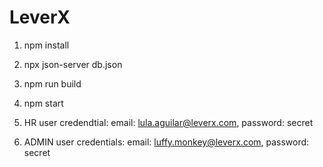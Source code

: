 # LeverX

1. npm install

2. npx json-server db.json

3. npm run build

4. npm start

5. HR user credendtial: email: lula.aguilar@leverx.com, password: secret

6. ADMIN user credentials: email: luffy.monkey@leverx.com, password: secret
